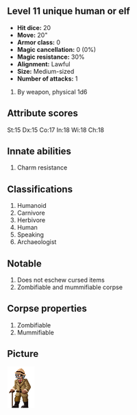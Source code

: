 ## Level 11 unique human or elf
- **Hit dice:** 20
- **Move:** 20"
- **Armor class:** 0
- **Magic cancellation:** 0 (0%)
- **Magic resistance:** 30%
- **Alignment:** Lawful
- **Size:** Medium-sized
- **Number of attacks:** 1
1. By weapon, physical 1d6
## Attribute scores
St:15 Dx:15 Co:17 In:18 Wi:18 Ch:18
## Innate abilities
1. Charm resistance
## Classifications
1. Humanoid
2. Carnivore
3. Herbivore
4. Human
5. Speaking
6. Archaeologist
## Notable
1. Does not eschew cursed items
2. Zombifiable and mummifiable corpse
## Corpse properties
1. Zombifiable
2. Mummifiable
## Picture
![Lord Carnarvon](https://github.com/hyvanmielenpelit/GnollHackTileSet/blob/main/Monsters/lord_carnarvon/lord_carnarvon.png)
